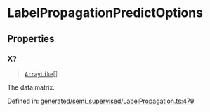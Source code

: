 # LabelPropagationPredictOptions

## Properties

### X?

> [`ArrayLike`](../types/ArrayLike.md)[]

The data matrix.

Defined in:  [generated/semi\_supervised/LabelPropagation.ts:479](https://github.com/transitive-bullshit/scikit-learn-ts/blob/92ab806/packages/sklearn/src/generated/semi_supervised/LabelPropagation.ts#L479)
